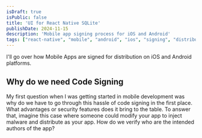 ```yaml
---
isDraft: true
isPublic: false
title: 'UI for React Native SQLite'
publishDate: 2024-11-15
description: 'Mobile app signing process for iOS and Android'
tags: ["react-native", "mobile", "android", "ios", "signing", "distribution"]
---
```


I'll go over how Mobile Apps are signed for distribution on iOS and Android platforms.

## Why do we need Code Signing

My first question when I was getting started in mobile development was why do we have to go through this hassle of code signing in the first place. What advantages or security features does it bring to the table. To answer that, imagine this case where someone could modify your app to inject malware and distribute as your app. How do we verify who are the intended authors of the app?
